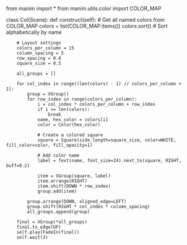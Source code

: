 from manim import *
from manim.utils.color import COLOR_MAP

class Col(Scene):
    def construct(self):
        # Get all named colors from COLOR_MAP
        colors = list(COLOR_MAP.items())
        colors.sort()  # Sort alphabetically by name

        # Layout settings
        colors_per_column = 15
        column_spacing = 5
        row_spacing = 0.8
        square_size = 0.5

        all_groups = []

        for col_index in range((len(colors) - 1) // colors_per_column + 1):
            group = VGroup()
            for row_index in range(colors_per_column):
                i = col_index * colors_per_column + row_index
                if i >= len(colors):
                    break
                name, hex_color = colors[i]
                color = Color(hex_color)

                # Create a colored square
                square = Square(side_length=square_size, color=WHITE, fill_color=color, fill_opacity=1)
                
                # Add color name
                label = Text(name, font_size=24).next_to(square, RIGHT, buff=0.2)
                
                item = VGroup(square, label)
                item.arrange(RIGHT)
                item.shift(DOWN * row_index)
                group.add(item)

            group.arrange(DOWN, aligned_edge=LEFT)
            group.shift(RIGHT * col_index * column_spacing)
            all_groups.append(group)

        final = VGroup(*all_groups)
        final.to_edge(UP)
        self.play(FadeIn(final))
        self.wait(3)
